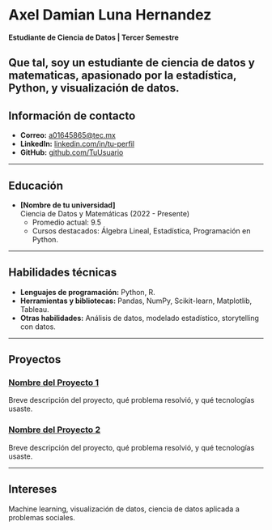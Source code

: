 # Axel Damian Luna Hernandez
**Estudiante de Ciencia de Datos | Tercer Semestre**

Que tal, soy un estudiante de ciencia de datos y matematicas, apasionado por la estadística, Python, y visualización de datos.
---

## Información de contacto
- **Correo:** [a01645865@tec.mx](mailto:a01645865@tec.mx)
- **LinkedIn:** [linkedin.com/in/tu-perfil](https://linkedin.com/in/tu-perfil)
- **GitHub:** [github.com/TuUsuario](https://github.com/TuUsuario)

---

## Educación
- **[Nombre de tu universidad]**  
  Ciencia de Datos y Matemáticas (2022 - Presente)  
  - Promedio actual: 9.5
  - Cursos destacados: Álgebra Lineal, Estadística, Programación en Python.

---

## Habilidades técnicas
- **Lenguajes de programación:** Python, R.
- **Herramientas y bibliotecas:** Pandas, NumPy, Scikit-learn, Matplotlib, Tableau.
- **Otras habilidades:** Análisis de datos, modelado estadístico, storytelling con datos.

---

## Proyectos
### [Nombre del Proyecto 1](https://github.com/TuUsuario/Proyecto1)
Breve descripción del proyecto, qué problema resolvió, y qué tecnologías usaste.

### [Nombre del Proyecto 2](https://github.com/TuUsuario/Proyecto2)
Breve descripción del proyecto, qué problema resolvió, y qué tecnologías usaste.

---

## Intereses
Machine learning, visualización de datos, ciencia de datos aplicada a problemas sociales.

